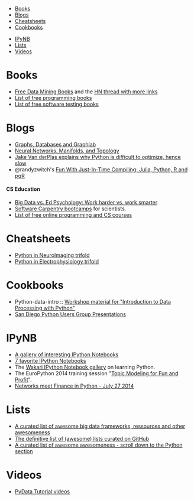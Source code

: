 * [Books](#books)
* [Blogs](#blogs)
* [Cheatsheets](#cheatsheets)
* [Cookbooks](#cookbooks)
- [IPyNB](#ipynb)
- [Lists](#lists)
- [Videos](#Videos)

# Books
- [Free Data Mining Books](http://christonard.com/12-free-data-mining-books/) and the [HN thread with more links](https://news.ycombinator.com/item?id=7760969)
- [List of free programming books](https://github.com/vhf/free-programming-books)
- [List of free software testing books](https://github.com/ligurio/free-software-testing-books)

# Blogs
* [Graphs, Databases and Graphlab](http://bugra.github.io/work/notes/2014-04-06/graphs-databases-and-graphlab/)
* [Neural Networks, Manifolds, and Topology](http://colah.github.io/posts/2014-03-NN-Manifolds-Topology/)
* [Jake Van derPlas explains why Python is difficult to optimize, hence slow](http://jakevdp.github.io/blog/2014/05/09/why-python-is-slow/)
* @randyzwitch's [Fun With Just-In-Time Compiling: Julia, Python, R and pqR](http://randyzwitch.com/python-pypy-julia-r-pqr-jit-just-in-time-compiler/)

#### CS Education
- [Big Data vs. Ed Psychology: Work harder vs. work smarter](https://computinged.wordpress.com/2014/01/31/big-data-vs-old-psychology-work-harder-vs-work-smarter/)
- [Software Carpentry bootcamps](https://github.com/swcarpentry/bc) for scientists.
- [List of free online programming and CS courses](https://github.com/fffaraz/free-programming-courses)


# Cheatsheets
* [Python in NeuroImaging trifold](http://www.onerussian.com/tmp/nipy-handout.pdf)
* [Python in Electrophysiology trifold](http://www.onerussian.com/tmp/eppy-handout.pdf)


# Cookbooks
* Python-data-intro :: [Workshop material for "Introduction to Data Processing with Python"](http://opentechschool.github.io/python-data-intro/)
* [San Diego Python Users Group Presentations](https://github.com/pythonsd/presentations)


# IPyNB
- [A gallery of interesting IPython Notebooks](https://github.com/ipython/ipython/wiki/A-gallery-of-interesting-IPython-Notebooks)
- [7 favorite IPython Notebooks](http://beautifuldata.net/2014/03/datalicious-notebookmania-my-favorite-7-ipython-notebooks/)
- The [Wakari IPython Notebook gallery](https://www.wakari.io/gallery) on learning Python.
- The EuroPython 2014 training session "[Topic Modeling for Fun and Profit](https://github.com/piskvorky/topic_modeling_tutorial)".
- [Networks meet Finance in Python - July 27 2014](https://github.com/mvaz/PyData2014-Berlin) 


# Lists
- [A curated list of awesome big data frameworks, ressources and other awesomeness](https://github.com/onurakpolat/awesome-bigdata#distributed-programming)
- [The definitive list of (awesome) lists curated on GitHub](https://github.com/jnv/lists#technical)
- [A curated list of awesome awesomeness - scroll down to the Python section](https://github.com/bayandin/awesome-awesomeness)

# Videos
* [PyData Tutorial videos](http://vimeo.com/channels/612789)

